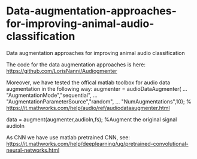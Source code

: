 # Data-augmentation-approaches-for-improving-animal-audio-classification
Data augmentation approaches for improving animal audio classification

The code for the data augmentation approaches is here: https://github.com/LorisNanni/Audiogmenter

Moreover, we have tested the offical matlab toolbox for audio data augmentation in the following way:
augmenter = audioDataAugmenter( ...
    "AugmentationMode","sequential", ...
    "AugmentationParameterSource","random", ...
    "NumAugmentations",10);
% https://it.mathworks.com/help/audio/ref/audiodataaugmenter.html

data = augment(augmenter,audioIn,fs); %Augment the original signal  audioIn

As CNN we have use matlab pretrained CNN, see: https://it.mathworks.com/help/deeplearning/ug/pretrained-convolutional-neural-networks.html
